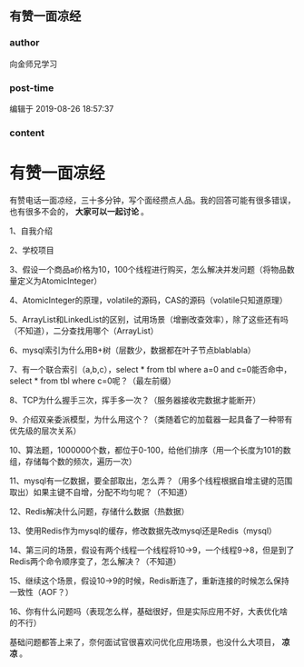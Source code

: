 ## 有赞一面凉经
### author 
向金师兄学习
### post-time 

编辑于  2019-08-26 18:57:37
### content 
<div class="post-topic-des nc-post-content">
 <h1>
  有赞一面凉经
 </h1>
 <p>
  有赞电话一面凉经，三十多分钟，写个面经攒点人品。我的回答可能有很多错误，也有很多不会的，
  <strong>
   大家可以一起讨论
  </strong>
  。
 </p>
 <p>
  1、自我介绍
 </p>
 <p>
  2、学校项目
 </p>
 <p>
  3、假设一个商品a价格为10，100个线程进行购买，怎么解决并发问题（将物品数量定义为AtomicInteger）
 </p>
 <p>
  4、AtomicInteger的原理，volatile的源码，CAS的源码（volatile只知道原理）
 </p>
 <p>
  5、ArrayList和LinkedList的区别，试用场景（增删改查效率），除了这些还有吗（不知道），二分查找用哪个（ArrayList）
 </p>
 <p>
  6、mysql索引为什么用B+树（层数少，数据都在叶子节点blablabla）
 </p>
 <p>
  7、有一个联合索引（a,b,c），select * from tbl where a=0 and c=0能否命中，select * from tbl where  c=0呢？（最左前缀）
 </p>
 <p>
  8、TCP为什么握手三次，挥手多一次？（服务器接收完数据才能断开）
 </p>
 <p>
  9、介绍双亲委派模型，为什么用这个？（类随着它的加载器一起具备了一种带有优先级的层次关系）
 </p>
 <p>
  10、算法题，1000000个数，都位于0-100，给他们排序（用一个长度为101的数组，存储每个数的频次，遍历一次）
 </p>
 <p>
  11、mysql有一亿数据，要全部取出，怎么弄？（用多个线程根据自增主键的范围取出）如果主键不自增，分配不均匀呢？（不知道）
 </p>
 <p>
  12、Redis解决什么问题，存储什么数据（热数据）
 </p>
 <p>
  13、使用Redis作为mysql的缓存，修改数据先改mysql还是Redis（mysql）
 </p>
 <p>
  14、第三问的场景，假设有两个线程一个线程将10-&gt;9，一个线程9-&gt;8，但是到了Redis两个命令顺序变了，怎么解决？（不知道）
 </p>
 <p>
  15、继续这个场景，假设10-&gt;9的时候，Redis断连了，重新连接的时候怎么保持一致性（AOF？）
 </p>
 <p>
  16、你有什么问题吗（表现怎么样，基础很好，但是实际应用不好，大表优化啥的不行）
 </p>
 <p>
  基础问题都答上来了，奈何面试官很喜欢问优化应用场景，也没什么大项目，
  <strong>
   凉凉
  </strong>
  。
 </p>
</div>
